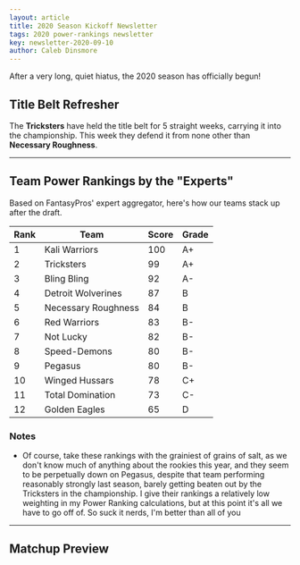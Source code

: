```yaml
---
layout: article
title: 2020 Season Kickoff Newsletter
tags: 2020 power-rankings newsletter
key: newsletter-2020-09-10
author: Caleb Dinsmore
---
```


After a very long, quiet hiatus, the 2020 season has officially begun!

<!--more-->

## Title Belt Refresher

The **Tricksters** have held the title belt for 5 straight weeks, carrying it into the championship. This week they defend it from none other than **Necessary Roughness**.

---

## Team Power Rankings by the "Experts"

Based on FantasyPros' expert aggregator, here's how our teams stack up after the draft.

| Rank | Team                | Score | Grade |
| ---- | ------------------- | ----- | ----- |
| 1    | Kali Warriors       | 100   | A+    |
| 2    | Tricksters          | 99    | A+    |
| 3    | Bling Bling         | 92    | A-    |
| 4    | Detroit Wolverines  | 87    | B     |
| 5    | Necessary Roughness | 84    | B     |
| 6    | Red Warriors        | 83    | B-    |
| 7    | Not Lucky           | 82    | B-    |
| 8    | Speed-Demons        | 80    | B-    |
| 9    | Pegasus             | 80    | B-    |
| 10   | Winged Hussars      | 78    | C+    |
| 11   | Total Domination    | 73    | C-    |
| 12   | Golden Eagles       | 65    | D     |

### Notes

- Of course, take these rankings with the grainiest of grains of salt, as we don't know much of anything about the rookies this year, and they seem to be perpetually down on Pegasus, despite that team performing reasonably strongly last season, barely getting beaten out by the Tricksters in the championship. I give their rankings a relatively low weighting in my Power Ranking calculations, but at this point it's all we have to go off of. So suck it nerds, I'm better than all of you

---

## Matchup Preview



